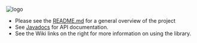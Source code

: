 ![logo](http://requery.github.io/logo.png)

* Please see the [README.md](https://github.com/requery/requery/blob/master/README.md) for a general overview of the project
* See [Javadocs](http://requery.github.io/javadoc/) for API documentation.
* See the Wiki links on the right for more information on using the library.

